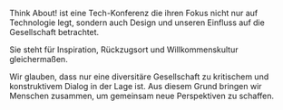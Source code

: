 Think About! ist eine Tech-Konferenz die ihren Fokus nicht nur auf Technologie
legt, sondern auch Design und unseren Einfluss auf die Gesellschaft betrachtet.

Sie steht für Inspiration, Rückzugsort und Willkommenskultur gleichermaßen.

Wir glauben, dass nur eine diversitäre Gesellschaft zu kritischem und
konstruktivem Dialog in der Lage ist. Aus diesem Grund bringen wir Menschen
zusammen, um gemeinsam neue Perspektiven zu schaffen.
